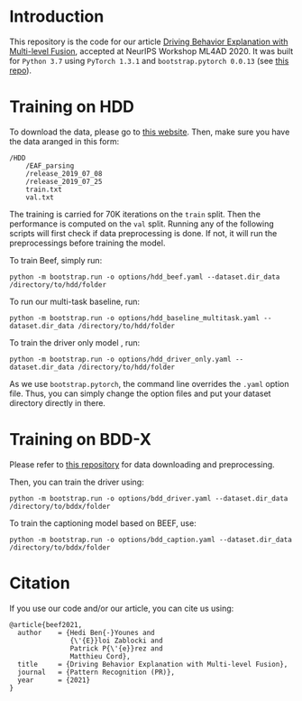 # Introduction

This repository is the code for our article [Driving Behavior Explanation with Multi-level Fusion](https://arxiv.org/abs/2012.04983), accepted at NeurIPS Workshop ML4AD 2020. It was built for `Python 3.7` using `PyTorch 1.3.1` and `bootstrap.pytorch 0.0.13` (see [this repo](https://github.com/Cadene/bootstrap.pytorch)).

# Training on HDD

To download the data, please go to [this website](https://usa.honda-ri.com/HDD). Then, make sure you have the data aranged in this form:

```
/HDD
	/EAF_parsing
	/release_2019_07_08
	/release_2019_07_25
	train.txt
	val.txt
```


The training is carried for 70K iterations on the `train` split. Then the performance is computed on the `val` split. Running any of the following scripts will first check if data preprocessing is done. If not, it will run the preprocessings before training the model.

To train Beef, simply run:
```
python -m bootstrap.run -o options/hdd_beef.yaml --dataset.dir_data /directory/to/hdd/folder
```

To run our multi-task baseline, run:
```
python -m bootstrap.run -o options/hdd_baseline_multitask.yaml --dataset.dir_data /directory/to/hdd/folder
```

To train the driver only model , run:
```
python -m bootstrap.run -o options/hdd_driver_only.yaml --dataset.dir_data /directory/to/hdd/folder
```

As we use `bootstrap.pytorch`, the command line overrides the `.yaml` option file. Thus, you can simply change the option files and put your dataset directory directly in there.

# Training on BDD-X

Please refer to [this repository](https://github.com/JinkyuKimUCB/BDD-X-dataset) for data downloading and preprocessing.

Then, you can train the driver using:
```
python -m bootstrap.run -o options/bdd_driver.yaml --dataset.dir_data /directory/to/bddx/folder
```

To train the captioning model based on BEEF, use:
```
python -m bootstrap.run -o options/bdd_caption.yaml --dataset.dir_data /directory/to/bddx/folder
```

# Citation

If you use our code and/or our article, you can cite us using:

```
@article{beef2021,
  author    = {Hedi Ben{-}Younes and
               {\'{E}}loi Zablocki and
               Patrick P{\'{e}}rez and
               Matthieu Cord},
  title     = {Driving Behavior Explanation with Multi-level Fusion},
  journal   = {Pattern Recognition (PR)},
  year      = {2021}
}
```

